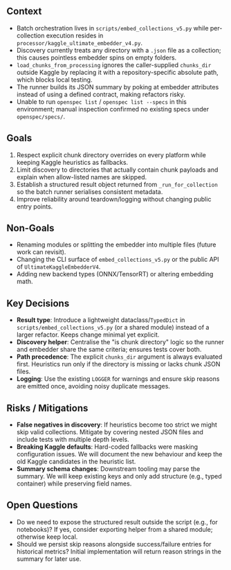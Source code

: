 ## Context
- Batch orchestration lives in `scripts/embed_collections_v5.py` while per-collection execution resides in `processor/kaggle_ultimate_embedder_v4.py`.
- Discovery currently treats any directory with a `.json` file as a collection; this causes pointless embedder spins on empty folders.
- `load_chunks_from_processing` ignores the caller-supplied `chunks_dir` outside Kaggle by replacing it with a repository-specific absolute path, which blocks local testing.
- The runner builds its JSON summary by poking at embedder attributes instead of using a defined contract, making refactors risky.
- Unable to run `openspec list` / `openspec list --specs` in this environment; manual inspection confirmed no existing specs under `openspec/specs/`.

## Goals
1. Respect explicit chunk directory overrides on every platform while keeping Kaggle heuristics as fallbacks.
2. Limit discovery to directories that actually contain chunk payloads and explain when allow-listed names are skipped.
3. Establish a structured result object returned from `_run_for_collection` so the batch runner serialises consistent metadata.
4. Improve reliability around teardown/logging without changing public entry points.

## Non-Goals
- Renaming modules or splitting the embedder into multiple files (future work can revisit).
- Changing the CLI surface of `embed_collections_v5.py` or the public API of `UltimateKaggleEmbedderV4`.
- Adding new backend types (ONNX/TensorRT) or altering embedding math.

## Key Decisions
- **Result type**: Introduce a lightweight dataclass/`TypedDict` in `scripts/embed_collections_v5.py` (or a shared module) instead of a larger refactor. Keeps change minimal yet explicit.
- **Discovery helper**: Centralise the "is chunk directory" logic so the runner and embedder share the same criteria; ensures tests cover both.
- **Path precedence**: The explicit `chunks_dir` argument is always evaluated first. Heuristics run only if the directory is missing or lacks chunk JSON files.
- **Logging**: Use the existing `LOGGER` for warnings and ensure skip reasons are emitted once, avoiding noisy duplicate messages.

## Risks / Mitigations
- **False negatives in discovery**: If heuristics become too strict we might skip valid collections. Mitigate by covering nested JSON files and include tests with multiple depth levels.
- **Breaking Kaggle defaults**: Hard-coded fallbacks were masking configuration issues. We will document the new behaviour and keep the old Kaggle candidates in the heuristic list.
- **Summary schema changes**: Downstream tooling may parse the summary. We will keep existing keys and only add structure (e.g., typed container) while preserving field names.

## Open Questions
- Do we need to expose the structured result outside the script (e.g., for notebooks)? If yes, consider exporting helper from a shared module; otherwise keep local.
- Should we persist skip reasons alongside success/failure entries for historical metrics? Initial implementation will return reason strings in the summary for later use.
